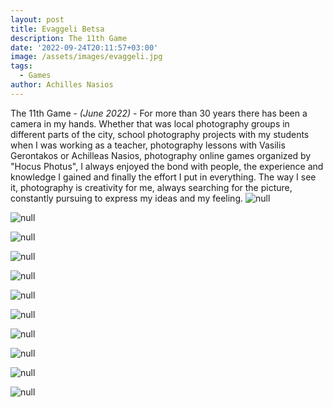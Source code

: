 ```yaml
---
layout: post
title: Evaggeli Betsa
description: The 11th Game
date: '2022-09-24T20:11:57+03:00'
image: /assets/images/evaggeli.jpg
tags:
  - Games
author: Achilles Nasios
---
```

The 11th Game -
_(June 2022)_ - For more than 30 years there has been a camera in my hands. Whether that was local photography groups in different parts of the city, school photography projects with my students when I was working as a teacher, photography lessons with Vasilis Gerontakos or Achilleas Nasios, photography online games organized by "Hocus Photus", I always enjoyed the bond with people, the experience and knowledge I gained and finally the effort I put in everything. The way I see it, photography is creativity for me, always searching for the picture, constantly pursuing to express my ideas and my feeling.
![null](/assets/images/betsae_1.jpg)

![null](/assets/images/betsae_2.jpg)

![null](/assets/images/betsae_3.jpg)

![null](/assets/images/betsae_4.jpg)

![null](/assets/images/betsae_5.jpg)

![null](/assets/images/betsae_6.jpg)

![null](/assets/images/betsae_7.jpg)

![null](/assets/images/betsae_8.jpg)

![null](/assets/images/betsae_9.jpg)

![null](/assets/images/betsae_10.jpg)

![null](/assets/images/betsae_11.jpg)
